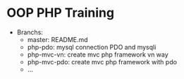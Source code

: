 # OOP PHP Training

- Branchs: 
  + master: README.md 
  + php-pdo: mysql connection PDO and mysqli
  + php-mvc-vn: create mvc php framework vn way
  + php-mvc-pdo: create mvc php framework with pdo
  + ...
  
